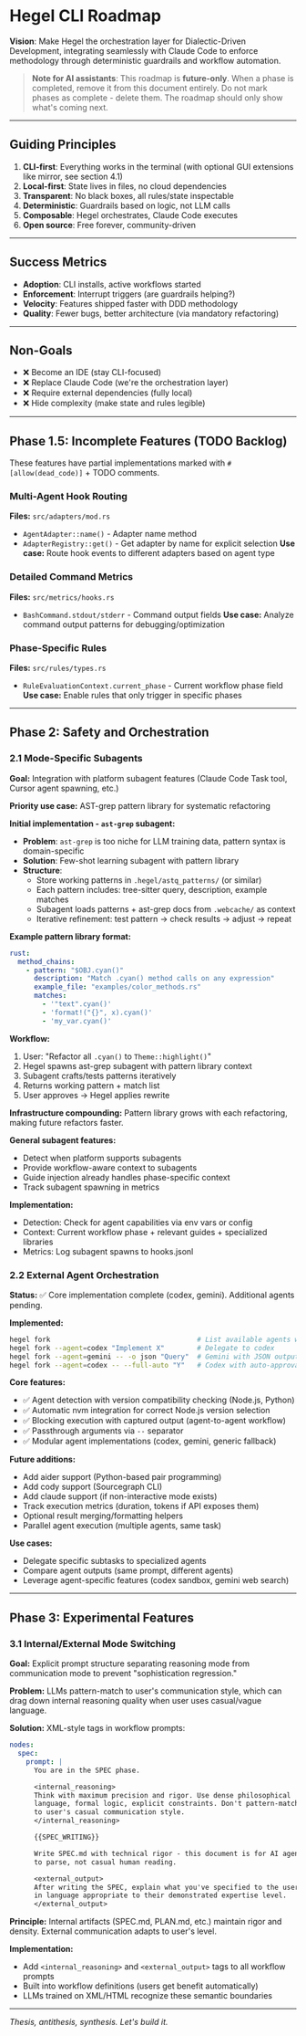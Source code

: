 # Hegel CLI Roadmap

**Vision**: Make Hegel the orchestration layer for Dialectic-Driven Development, integrating seamlessly with Claude Code to enforce methodology through deterministic guardrails and workflow automation.

> **Note for AI assistants**: This roadmap is **future-only**. When a phase is completed, remove it from this document entirely. Do not mark phases as complete - delete them. The roadmap should only show what's coming next.

---

## Guiding Principles

1. **CLI-first**: Everything works in the terminal (with optional GUI extensions like mirror, see section 4.1)
2. **Local-first**: State lives in files, no cloud dependencies
3. **Transparent**: No black boxes, all rules/state inspectable
4. **Deterministic**: Guardrails based on logic, not LLM calls
5. **Composable**: Hegel orchestrates, Claude Code executes
6. **Open source**: Free forever, community-driven

---

## Success Metrics

- **Adoption**: CLI installs, active workflows started
- **Enforcement**: Interrupt triggers (are guardrails helping?)
- **Velocity**: Features shipped faster with DDD methodology
- **Quality**: Fewer bugs, better architecture (via mandatory refactoring)

---

## Non-Goals

- ❌ Become an IDE (stay CLI-focused)
- ❌ Replace Claude Code (we're the orchestration layer)
- ❌ Require external dependencies (fully local)
- ❌ Hide complexity (make state and rules legible)

---

## Phase 1.5: Incomplete Features (TODO Backlog)

These features have partial implementations marked with `#[allow(dead_code)]` + TODO comments.

### Multi-Agent Hook Routing
**Files:** `src/adapters/mod.rs`
- `AgentAdapter::name()` - Adapter name method
- `AdapterRegistry::get()` - Get adapter by name for explicit selection
**Use case:** Route hook events to different adapters based on agent type

### Detailed Command Metrics
**Files:** `src/metrics/hooks.rs`
- `BashCommand.stdout/stderr` - Command output fields
**Use case:** Analyze command output patterns for debugging/optimization

### Phase-Specific Rules
**Files:** `src/rules/types.rs`
- `RuleEvaluationContext.current_phase` - Current workflow phase field
**Use case:** Enable rules that only trigger in specific phases


---

## Phase 2: Safety and Orchestration

### 2.1 Mode-Specific Subagents

**Goal:** Integration with platform subagent features (Claude Code Task tool, Cursor agent spawning, etc.)

**Priority use case:** AST-grep pattern library for systematic refactoring

**Initial implementation - `ast-grep` subagent:**
- **Problem**: `ast-grep` is too niche for LLM training data, pattern syntax is domain-specific
- **Solution**: Few-shot learning subagent with pattern library
- **Structure**:
  - Store working patterns in `.hegel/astq_patterns/` (or similar)
  - Each pattern includes: tree-sitter query, description, example matches
  - Subagent loads patterns + ast-grep docs from `.webcache/` as context
  - Iterative refinement: test pattern → check results → adjust → repeat

**Example pattern library format:**
```yaml
rust:
  method_chains:
    - pattern: "$OBJ.cyan()"
      description: "Match .cyan() method calls on any expression"
      example_file: "examples/color_methods.rs"
      matches:
        - '"text".cyan()'
        - 'format!("{}", x).cyan()'
        - 'my_var.cyan()'
```

**Workflow:**
1. User: "Refactor all `.cyan()` to `Theme::highlight()`"
2. Hegel spawns ast-grep subagent with pattern library context
3. Subagent crafts/tests patterns iteratively
4. Returns working pattern + match list
5. User approves → Hegel applies rewrite

**Infrastructure compounding:** Pattern library grows with each refactoring, making future refactors faster.

**General subagent features:**
- Detect when platform supports subagents
- Provide workflow-aware context to subagents
- Guide injection already handles phase-specific context
- Track subagent spawning in metrics

**Implementation:**
- Detection: Check for agent capabilities via env vars or config
- Context: Current workflow phase + relevant guides + specialized libraries
- Metrics: Log subagent spawns to hooks.jsonl

### 2.2 External Agent Orchestration

**Status:** ✅ Core implementation complete (codex, gemini). Additional agents pending.

**Implemented:**
```bash
hegel fork                                    # List available agents with compatibility
hegel fork --agent=codex "Implement X"        # Delegate to codex
hegel fork --agent=gemini -- -o json "Query"  # Gemini with JSON output
hegel fork --agent=codex -- --full-auto "Y"   # Codex with auto-approval
```

**Core features:**
- ✅ Agent detection with version compatibility checking (Node.js, Python)
- ✅ Automatic nvm integration for correct Node.js version selection
- ✅ Blocking execution with captured output (agent-to-agent workflow)
- ✅ Passthrough arguments via `--` separator
- ✅ Modular agent implementations (codex, gemini, generic fallback)

**Future additions:**
- Add aider support (Python-based pair programming)
- Add cody support (Sourcegraph CLI)
- Add claude support (if non-interactive mode exists)
- Track execution metrics (duration, tokens if API exposes them)
- Optional result merging/formatting helpers
- Parallel agent execution (multiple agents, same task)

**Use cases:**
- Delegate specific subtasks to specialized agents
- Compare agent outputs (same prompt, different agents)
- Leverage agent-specific features (codex sandbox, gemini web search)

---

## Phase 3: Experimental Features

### 3.1 Internal/External Mode Switching

**Goal:** Explicit prompt structure separating reasoning mode from communication mode to prevent "sophistication regression."

**Problem:** LLMs pattern-match to user's communication style, which can drag down internal reasoning quality when user uses casual/vague language.

**Solution:** XML-style tags in workflow prompts:

```yaml
nodes:
  spec:
    prompt: |
      You are in the SPEC phase.

      <internal_reasoning>
      Think with maximum precision and rigor. Use dense philosophical
      language, formal logic, explicit constraints. Don't pattern-match
      to user's casual communication style.
      </internal_reasoning>

      {{SPEC_WRITING}}

      Write SPEC.md with technical rigor - this document is for AI agents
      to parse, not casual human reading.

      <external_output>
      After writing the SPEC, explain what you've specified to the user
      in language appropriate to their demonstrated expertise level.
      </external_output>
```

**Principle:** Internal artifacts (SPEC.md, PLAN.md, etc.) maintain rigor and density. External communication adapts to user's level.

**Implementation:**
- Add `<internal_reasoning>` and `<external_output>` tags to all workflow prompts
- Built into workflow definitions (users get benefit automatically)
- LLMs trained on XML/HTML recognize these semantic boundaries

---

*Thesis, antithesis, synthesis. Let's build it.*
